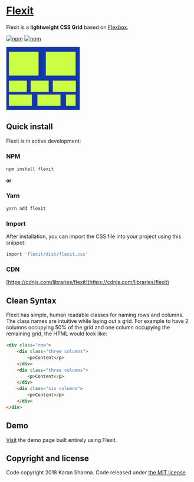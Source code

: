 # [Flexit](https://mrkaran.com/flexit/)

Flexit is a **lightweight CSS Grid** based on [Flexbox](https://www.w3.org/TR/css-flexbox-1/#intro).

[![npm](https://img.shields.io/npm/v/flexit.svg)][npm-link]
[![npm](https://img.shields.io/npm/dm/flexit.svg)][npm-link]

<a href="https://mrkaran.com/flexit/"><img src="https://raw.githubusercontent.com/mr-karan/flexit/master/static/images/logo.png" alt="Flexit: Responsive CSS Grid" style="max-width:100%;" width="200"></a>

## Quick install

Flexit is in active development:

### NPM

```sh
npm install flexit
```

**or**

### Yarn

```sh
yarn add flexit
```

### Import
After installation, you can import the CSS file into your project using this snippet:

```sh
import 'flexit/dist/flexit.css'
```

### CDN

[https://cdnjs.com/libraries/flexit](https://cdnjs.com/libraries/flexit)


## Clean Syntax

Flexit has simple, human readable classes for naming rows and columns. The class names are intuitive while laying out a grid. For example to
have 2 columns occupying 50% of the grid and one column occupying the remaining grid, the HTML would look like:

```html
<div class="row">
    <div class="three columns">
        <p>Content</p>
    </div>
    <div class="three columns">
        <p>Content</p>
    </div>
    <div class="six columns">
        <p>Content</p>
    </div>
</div>
```

## Demo

[Visit](https://mrkaran.com/flexit/) the demo page built entirely using Flexit.


## Copyright and license

Code copyright 2018 Karan Sharma. Code released under [the MIT license](https://github.com/mr-karan/flexit/blob/master/LICENSE).

[npm-link]: https://www.npmjs.com/package/flexit
